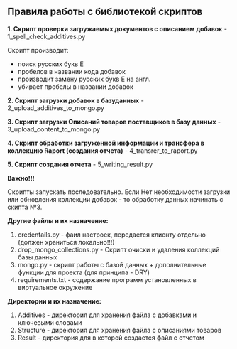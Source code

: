 **Правила работы с библиотекой скриптов**
-
**1. Скрипт проверки загружаемых документов с описанием добавок** - 1_spell_check_additives.py 

Скрипт производит:
- поиск русских букв Е 
- пробелов в названии кода добавок
- производит замену русских букв Е на англ. 
- убирает пробелы в названии добавок

**2. Скрипт загрузки добавок в базуданных** - 2_upload_additives_to_mongo.py

**3. Скрипт загрузки Описаний товаров поставщиков в базу данных** - 3_upload_content_to_mongo.py

**4. Скрипт обработки загруженной информации и трансфера в коллекцию Raport (создания отчета)** - 4_transrer_to_raport.py

**5. Скрипт создания отчета** - 5_writing_result.py

**Важно!!!**

Скрипты запускать последовательно. 
Если Нет необходимости загрузки или обновления коллекции добавок - то обработку данных начинать с скипта №3. 

**Другие файлы и их назначение:**
1. credentails.py - фаил настроек, передается клиенту отдельно (должен храниться локально!!!)
2. drop_mongo_collections.py - Скрипт очиски и удаления коллекций базы данных 
3. mongo.py - скрипт работы с базой данных + дополнительные функции для проекта (для принципа - DRY)
4. requirements.txt - содержание программ установленных в виртуальное окружение

**Директории и их назначение:**
1. Additives - директория для хранения файла с добавками и ключевыми словами
2. Structure - директория для хранения файла с описаниями товаров
3. Result - директория для в которой создается файл с отчетом 
